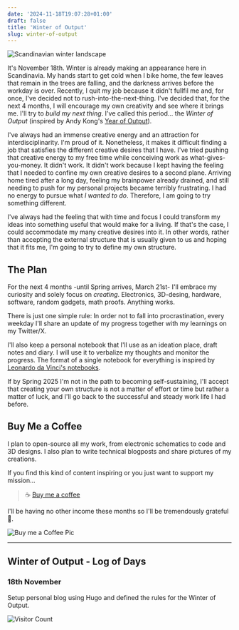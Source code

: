 ```yaml
---
date: '2024-11-18T19:07:28+01:00'
draft: false
title: 'Winter of Output'
slug: winter-of-output
---
```

![Scandinavian winter landscape](/portfolio/images/DSCF1490.jpg#center)

It's November 18th. Winter is already making an appearance here in Scandinavia. My hands start to get cold when I bike home, the few leaves that remain in the trees are falling, and the darkness arrives before the workday is over. Recently, I quit my job because it didn't fullfil me and, for once, I've decided not to rush-into-the-next-thing. I've decided that, for the next 4 months, I will encourage my own creativity and see where it brings me. I'll try to *build my next thing*. I've called this period... the *Winter of Output* (inspired by Andy Kong's [Year of Output](https://andykong.org/projects/yearofoutput/)).

I've always had an immense creative energy and an attraction for interdisciplinarity. I'm proud of it. Nonetheless, it makes it difficult finding a job that satisfies the different creative desires that I have. I've tried pushing that creative energy to my free time while conceiving work as what-gives-you-money. It didn't work. It didn't work because I kept having the feeling that I needed to confine my own creative desires to a second plane. Arriving home tired after a long day, feeling my brainpower already drained, and still needing to push for my personal projects became terribly frustrating. I had no energy to pursue what *I wanted to do*. Therefore, I am going to try something different.

I've always had the feeling that with time and focus I could transform my ideas into something useful that would make for a living. If that's the case, I could accommodate my many creative desires into it. In other words, rather than accepting the external structure that is usually given to us and hoping that it fits me, I'm going to try to define my own structure.

## The Plan
For the next 4 months -until Spring arrives, March 21st- I'll embrace my curiosity and solely focus on *creating*. Electronics, 3D-desing, hardware, software, random gadgets, math proofs. Anything works.

There is just one simple rule: In order not to fall into procrastination, every weekday I'll share an update of my progress together with my learnings on my Twitter/X.

I'll also keep a personal notebook that I'll use as an ideation place, draft notes and diary. I will use it to verbalize my thoughts and monitor the progress. The format of a single notebook for everything is inspired by [Leonardo da Vinci's notebooks](https://www.youtube.com/watch?v=_ams_O66gyg).

If by Spring 2025 I'm not in the path to becoming self-sustaining, I'll accept that creating your own structure is not a matter of effort or time but rather a matter of luck, and I'll go back to the successful and steady work life I had before.

## Buy Me a Coffee
I plan to open-source all my work, from electronic schematics to code and 3D designs. I also plan to write technical blogposts and share pictures of my creations.

If you find this kind of content inspiring or you just want to support my mission...
> ☕ [Buy me a coffee](https://ko-fi.com/inigolara)

I'll be having no other income these months so I'll be tremendously grateful 🫶.

![Buy me a Coffee Pic](/portfolio/images/img1.jpg#center)

---

## Winter of Output - Log of Days
### 18th November
Setup personal blog using Hugo and defined the rules for the Winter of Output.

![Visitor Count](https://komarev.com/ghpvc/?username=winter-of-output-hugo&style=pixel&label=VISITOR+COUNT)

